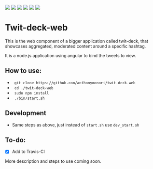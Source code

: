 ![](https://img.shields.io/travis/anthonymonori/twit-deck-web.svg?style=flat-square)
![](https://img.shields.io/github/issues/anthonymonori/twit-deck-web.svg?style=flat-square)
![](https://img.shields.io/github/forks/anthonymonori/twit-deck-web.svg?style=flat-square)
![](https://img.shields.io/github/stars/anthonymonori/twit-deck-web.svg?style=flat-square)
![](https://img.shields.io/badge/license-MIT-blue.svg?style=flat-square)
![](https://img.shields.io/twitter/url/https/github.com/anthonymonori/twit-deck-web.svg?style=social)

# Twit-deck-web
This is the web component of a bigger application called twit-deck, that showcases aggregated, moderated content around a specific hashtag.

It is a node.js application using angular to bind the tweets to view.

## How to use:
* ``` git clone https://github.com/anthonymonori/twit-deck-web```
* ``` cd ./twit-deck-web```
* ``` sudo npm install```
* ``` ./bin/start.sh```

## Development
* Same steps as above, just instead of ```start.sh``` use ```dev_start.sh```

## To-do:
* [x] Add to Travis-CI

More description and steps to use coming soon.
